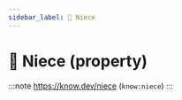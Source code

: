 ```yaml
---
sidebar_label: 👧 Niece
---
```


# 👧 Niece (property)

:::note
https://know.dev/niece
(`know:niece`)
:::
